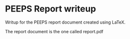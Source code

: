 # PEEPS Report writeup

Writup for the PEEPS report document created using LaTeX.

The report document is the one called report.pdf
